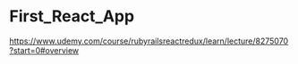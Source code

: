 # First_React_App
https://www.udemy.com/course/rubyrailsreactredux/learn/lecture/8275070?start=0#overview
